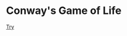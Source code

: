 Conway's Game of Life
==========

[Try](https://htmlpreview.github.io/?https://github.com/Firnis/gameoflife/blob/master/index.html)
